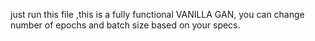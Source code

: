just run this file ,this is a fully functional VANILLA GAN, you can change number of epochs and batch size based on your specs.
